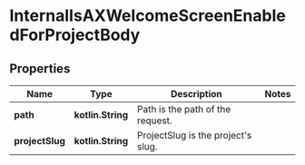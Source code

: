 
# InternalIsAXWelcomeScreenEnabledForProjectBody

## Properties
| Name | Type | Description | Notes |
| ------------ | ------------- | ------------- | ------------- |
| **path** | **kotlin.String** | Path is the path of the request. |  |
| **projectSlug** | **kotlin.String** | ProjectSlug is the project&#39;s slug. |  |



